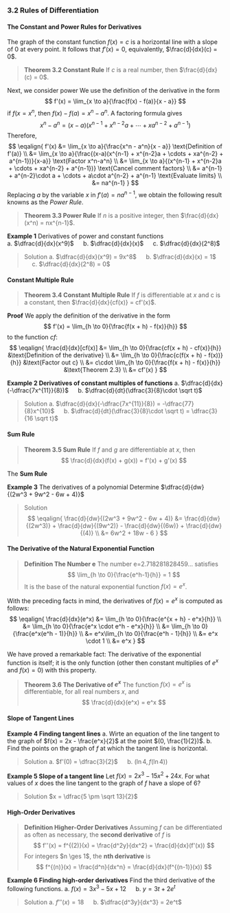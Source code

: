 ### 3.2 Rules of Differentiation

#### The Constant and Power Rules for Derivatives

The graph of the constant function $f(x) = c$ is a horizontal line with a slope of $0$ at every point. It follows that $f'(x) = 0$, equivalently, $\frac{d}{dx}(c) = 0$.

>**Theorem 3.2 Constant Rule**
If $c$ is a real number, then $\frac{d}{dx}(c) = 0$.

Next, we consider power
We use the definition of the derivative in the form
$$
f'(x) = \lim_{x \to a}{\frac{f(x) - f(a)}{x - a}}
$$
if $f(x = x^n$, then $f(x)-f(a) = x^n - a^n$. A factoring formula gives
$$
x^n - a^n = (x-a)(x^{n-1} + x^{n-2}a + \cdots + xa^{n-2} + a^{n-1})
$$
Therefore,
$$
\eqalign{
f'(x) &= \lim_{x \to a}{\frac{x^n - a^n}{x - a}} \text{Definition of f'(a)} \\
&= \lim_{x \to a}{\frac{(x-a)(x^{n-1} + x^{n-2}a + \cdots + xa^{n-2} + a^{n-1})}{x-a}} \text{Factor x^n-a^n} \\
&= \lim_{x \to a}{(x^{n-1} + x^{n-2}a + \cdots + xa^{n-2} + a^{n-1})} \text{Cancel comment factors} \\
&= a^{n-1} + a^{n-2}\cdot a + \cdots + a\cdot a^{n-2} + a^{n-1} \text{Evaluate limits} \\
&= na^{n-1}
}
$$
Replacing $a$ by the variable $x$ in $f'(a) = na^{n-1}$, we obtain the following result knowns as the *Power Rule*.

>**Theorem 3.3 Power Rule**
If $n$ is a positive integer, then $\frac{d}{dx}(x^n) = nx^{n-1}$.

**Example 1** Derivatives of power and constant functions<br>
a. $\dfrac{d}{dx}(x^9)$ &emsp; b. $\dfrac{d}{dx}(x)$ &emsp; c. $\dfrac{d}{dx}(2^8)$

>Solution
a. $\dfrac{d}{dx}(x^9) = 9x^8$ &emsp; b. $\dfrac{d}{dx}(x) = 1$ &emsp; c. $\dfrac{d}{dx}(2^8) = 0$

#### Constant Multiple Rule
> **Theorem 3.4 Constant Multiple Rule**
If $f$ is differentiable at $x$ and c is a constant, then $\frac{d}{dx}{cf(x)} = cf'(x)$.

**Proof**
We apply the definition of the derivative in the form
$$
f'(x) = \lim_{h \to 0}{\frac{f(x + h) - f(x)}{h}}
$$
to the function $cf$:
$$
\eqalign{
\frac{d}{dx}[cf(x)] &= \lim_{h \to 0}{\frac{cf(x + h) - cf(x)}{h}} &\text{Definition of the derivative} \\
&= \lim_{h \to 0}{\frac{c(f(x + h) - f(x))}{h}} &\text{Factor out c} \\
&= c\cdot \lim_{h \to 0}{\frac{f(x + h) - f(x)}{h}} &\text{Theorem 2.3} \\
&= cf'(x)
}
$$

**Example 2 Derivatives of constant multiples of functions**
a. $\dfrac{d}{dx}(-\dfrac{7x^{11}}{8})$ &emsp; b. $\dfrac{d}{dt}(\dfrac{3}{8}\cdot \sqrt t)$
>Solution
a. $\dfrac{d}{dx}(-\dfrac{7x^{11}}{8}) = -\dfrac{77}{8}x^{10}$ &emsp; b. $\dfrac{d}{dt}(\dfrac{3}{8}\cdot \sqrt t) = \dfrac{3}{16 \sqrt t}$

#### Sum Rule
>**Theorem 3.5 Sum Rule**
If $f$ and $g$ are differentiable at $x$, then
$$
\frac{d}{dx}(f(x) + g(x)) = f'(x) + g'(x)
$$

The **Sum Rule**

**Example 3** The derivatives of a polynomial
Determine $\dfrac{d}{dw}{(2w^3 + 9w^2 - 6w + 4)}$
>Solution
$$
\eqalign{
\frac{d}{dw}{(2w^3 + 9w^2 - 6w + 4)}
&= \frac{d}{dw}{(2w^3)} + \frac{d}{dw}{(9w^2)} - \frac{d}{dw}{(6w)} + \frac{d}{dw}{(4)} \\
&= 6w^2 + 18w - 6
}
$$

#### The Derivative of the Natural Exponential Function

>**Definition The Number e**
The number e=2.718281828459... satisfies
$$
\lim_{h \to 0}{\frac{e^h-1}{h}} = 1
$$
It is the base of the natural exponential function $f(x) = e^x$.

With the preceding facts in mind, the derivatives of $f(x) = e^x$ is computed as follows:
$$
\eqalign{
\frac{d}{dx}(e^x) &= \lim_{h \to 0}{\frac{e^{x + h} - e^x}{h}} \\
&= \lim_{h \to 0}{\frac{e^x \cdot e^h - e^x}{h}} \\
&= \lim_{h \to 0}{\frac{e^x(e^h - 1)}{h}} \\
&= e^x\lim_{h \to 0}{\frac{e^h - 1}{h}} \\
&= e^x \cdot 1 \\
&= e^x
}
$$

We have proved a remarkable fact: The derivative of the exponential function is itself; it is the only function (other then constant multiplies of $e^x$ and $f(x) = 0$) with this property.

>**Theorem 3.6 The Derivative of $e^x$**
The function $f(x) = e^x$ is differentiable, for all real numbers $x$, and
$$
\frac{d}{dx}(e^x) = e^x
$$

#### Slope of Tangent Lines

**Example 4 Finding tangent lines**
a. Wirte an equation of the line tangent to the graph of $f(x) = 2x - \frac{e^x}{2}$ at the point $(0, \frac{1}{2})$.
b. Find the points on the graph of $f$ at which the tangent line is horizontal.
>Solution
a. $f'(0) = \dfrac{3}{2}$ &emsp; b. $(\ln 4, f(\ln 4))$

**Example 5 Slope of a tangent line**
Let $f(x) = 2x^3 -15x^2 + 24x$. For what values of $x$ does the line tangent to the graph of $f$ have a slope of $6$?
>Solution
$x = \dfrac{5 \pm \sqrt 13}{2}$

#### High-Order Derivatives

>**Definition Higher-Order Derivatives**
Assuming $f$ can be differentiated as often as necessary, the **second derivative** of $f$ is
$$
f''(x) = f^{(2)}(x) = \frac{d^2y}{dx^2} = \frac{d}{dx}(f'(x))
$$
For integers $n \ges 1$, the **nth derivative** is
$$
f^{(n)}(x) = \frac{d^n}{dx^n} = \frac{d}{dx}(f^{(n-1)}(x))
$$

**Example 6 Finding high-order derivatives**
Find the third derivative of the following functions.
a. $f(x) = 3x^3 - 5x + 12$ &emsp; b. $y = 3t + 2e^t$
>Solution
a. $f'''(x) = 18$ &emsp; b. $\dfrac{d^3y}{dx^3} = 2e^t$

